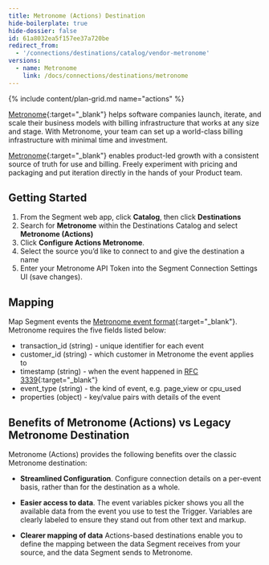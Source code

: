 ```yaml
---
title: Metronome (Actions) Destination
hide-boilerplate: true
hide-dossier: false
id: 61a8032ea5f157ee37a720be
redirect_from:
  - '/connections/destinations/catalog/vendor-metronome'
versions:
  - name: Metronome
    link: /docs/connections/destinations/metronome
---
```

{% include content/plan-grid.md name="actions" %}

[Metronome](https://www.metronome.com){:target="_blank"} helps software companies launch, iterate, and scale their business models with billing infrastructure that works at any size and stage. With Metronome, your team can set up a world-class billing infrastructure with minimal time and investment.

[Metronome](https://www.metronome.com){:target="_blank"} enables product-led growth with a consistent source of truth for use and billing. Freely experiment with pricing and packaging and put iteration directly in the hands of your Product team.

## Getting Started

1. From the Segment web app, click **Catalog**, then click **Destinations** 
2. Search for **Metronome** within the Destinations Catalog and select **Metronome (Actions)**
3. Click **Configure Actions Metronome**.
4. Select the source you’d like to connect to and give the destination a name
5. Enter your Metronome API Token into the Segment Connection Settings UI (save changes).

## Mapping

Map Segment events  the [Metronome event format](https://docs.metronome.com/getting-usage-data-into-metronome/overview/){:target="_blank"}. Metronome requires the five fields listed below: 

* transaction_id (string) - unique identifier for each event
* customer_id  (string) - which customer in Metronome the event applies to
* timestamp (string) - when the event happened in [RFC 3339](https://www.ietf.org/rfc/rfc3339.txt){:target="_blank"}
* event_type (string) - the kind of event, e.g. page_view or cpu_used
* properties (object) - key/value pairs with details of the event


## Benefits of Metronome (Actions) vs Legacy Metronome Destination 
Metronome (Actions) provides the following benefits over the classic Metronome destination:

- **Streamlined Configuration**. Configure connection details on a per-event basis, rather than for the destination as a whole. 

- **Easier access to data**. The event variables picker shows you all the available data from the event you use to test the Trigger. Variables are clearly labeled to ensure they stand out from other text and markup.

- **Clearer mapping of data** Actions-based destinations enable you to define the mapping between the data Segment receives from your source, and the data Segment sends to Metronome.